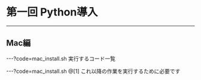 # 第一回 Python導入

---

## Mac編

---?code=mac_install.sh
実行するコード一覧

---?code=mac_install.sh
@[1]
これ以降の作業を実行するために必要です